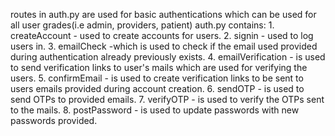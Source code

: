 routes in auth.py are used for basic authentications which can be used for all user grades(i.e admin, providers, patient)
auth.py contains:
    1. createAccount - used to create accounts for users.
    2. signin - used to log users in.
    3. emailCheck -which is used to check if the email used provided during authentication already previously exists.
    4. emailVerification -  is used to send verification links to user's mails which are used for verifying  the users.
    5. confirmEmail - is used to create verification links to be sent to users emails provided during account creation.
    6. sendOTP - is used to send OTPs to provided emails.
    7. verifyOTP - is used to verify the OTPs sent to the mails.
    8. postPassword - is used to update passwords with new passwords provided.
